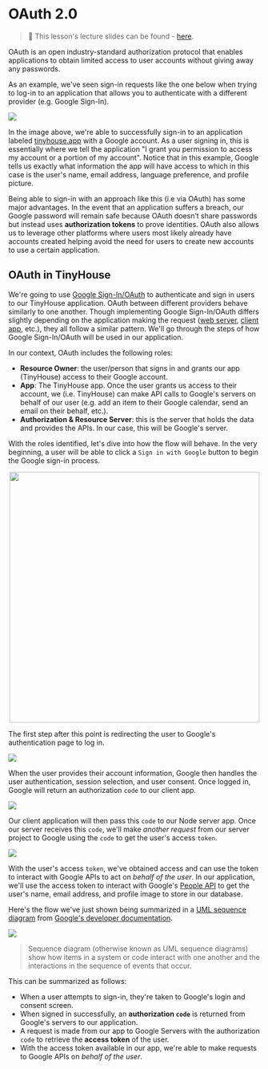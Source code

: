 # OAuth 2.0

> 📖 This lesson's lecture slides can be found - [here](./protected/lecture-slides.pdf).

OAuth is an open industry-standard authorization protocol that enables applications to obtain limited access to user accounts without giving away any passwords.

As an example, we've seen sign-in requests like the one below when trying to log-in to an application that allows you to authenticate with a different provider (e.g. Google Sign-In).

![](public/assets/oauth-sign-in.png)

In the image above, we're able to successfully sign-in to an application labeled [tinyhouse.app](https://tinyhouse.app) with a Google account. As a user signing in, this is essentially where we tell the application "I grant you permission to access my account or a portion of my account". Notice that in this example, Google tells us exactly what information the app will have access to which in this case is the user's name, email address, language preference, and profile picture.

Being able to sign-in with an approach like this (i.e via OAuth) has some major advantages. In the event that an application suffers a breach, our Google password will remain safe because OAuth doesn’t share passwords but instead uses **authorization tokens** to prove identities. OAuth also allows us to leverage other platforms where users most likely already have accounts created helping avoid the need for users to create new accounts to use a certain application.

## OAuth in TinyHouse

We're going to use [Google Sign-In/OAuth](https://developers.google.com/identity/sign-in/web/sign-in) to authenticate and sign in users to our TinyHouse application. OAuth between different providers behave similarly to one another. Though implementing Google Sign-In/OAuth differs slightly depending on the application making the request ([web server](https://developers.google.com/identity/sign-in/web/backend-auth), [client app](https://developers.google.com/identity/sign-in/web/sign-in), etc.), they all follow a similar pattern. We'll go through the steps of how Google Sign-In/OAuth will be used in our application.

In our context, OAuth includes the following roles:

- **Resource Owner**: the user/person that signs in and grants our app (TinyHouse) access to their Google account.
- **App**: The TinyHouse app. Once the user grants us access to their account, we (i.e. TinyHouse) can make API calls to Google's servers on behalf of our user (e.g. add an item to their Google calendar, send an email on their behalf, etc.).
- **Authorization & Resource Server**: this is the server that holds the data and provides the APIs. In our case, this will be Google's server.

With the roles identified, let's dive into how the flow will behave. In the very beginning, a user will be able to click a `Sign in with Google` button to begin the Google sign-in process.

<img src="./public/assets/tinyhouse-sign-in.png" style="width:500px; display:block; margin:0 auto"/>

The first step after this point is redirecting the user to Google's authentication page to log in.

![](public/assets/oauth-sign-in.png)

When the user provides their account information, Google then handles the user authentication, session selection, and user consent. Once logged in, Google will return an authorization `code` to our client app.

![](public/assets/auth-code.png)

Our client application will then pass this `code` to our Node server app. Once our server receives this `code`, we'll make _another request_ from our server project to Google using the `code` to get the user's access `token`.

![](public/assets/get-access-token.png)

With the user's access `token`, we've obtained access and can use the token to interact with Google APIs to act on _behalf of the user_. In our application, we'll use the access token to interact with Google's [People API](https://developers.google.com/people) to get the user's name, email address, and profile image to store in our database.

Here's the flow we've just shown being summarized in a [UML sequence diagram](https://www.uml-diagrams.org/sequence-diagrams.html) from [Google's developer documentation](https://developers.google.com/identity/protocols/OAuth2).

![](public/assets/oauth-2.0-protocol.png)

> Sequence diagram (otherwise known as UML sequence diagrams) show how items in a system or code interact with one another and the interactions in the sequence of events that occur.

This can be summarized as follows:

- When a user attempts to sign-in, they're taken to Google's login and consent screen.
- When signed in successfully, an **authorization `code`** is returned from Google's servers to our application.
- A request is made from our app to Google Servers with the authorization `code` to retrieve the **access token** of the user.
- With the access token available in our app, we're able to make requests to Google APIs on _behalf of the user_.
